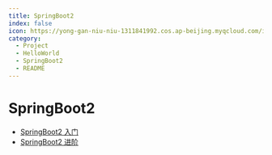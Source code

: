 ```yaml
---
title: SpringBoot2
index: false
icon: https://yong-gan-niu-niu-1311841992.cos.ap-beijing.myqcloud.com/images/spring.svg
category:
  - Project
  - HelloWorld
  - SpringBoot2
  - README
---
```


# SpringBoot2

- [SpringBoot2 入门](springBoot2_01.md)
- [SpringBoot2 进阶](springBoot2_02.md)